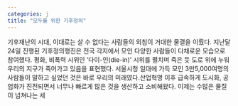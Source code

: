 ```yaml
---
categories: j
title: "모두를 위한 기후정의"
---
```

기후재난의 시대, 이대로는 살 수 없다는 사람들의 외침이 거대한 물결을 이뤘다. 지난달 24일 진행된 기후정의행진은 전국 각지에서 모인 다양한 사람들이 다채로운 모습으로 참여했다. 평화, 비폭력 시위인 ‘다이-인(die-in)’ 시위를 펼치며 죽은 듯 도로 위에 누워 우리의 지구가 죽어가고 있음을 표현했다. 서울시청 일대에 가득 모인 3만5,000여명의 사람들이 말하고 싶었던 것은 바로 우리의 미래였다.산업혁명 이후 급속하게 도시화, 공업화가 진전되면서 너무나 빠르게 많은 것을 생산하고 소비해왔다. 이제는 수많은 물질이 넘쳐나는 세